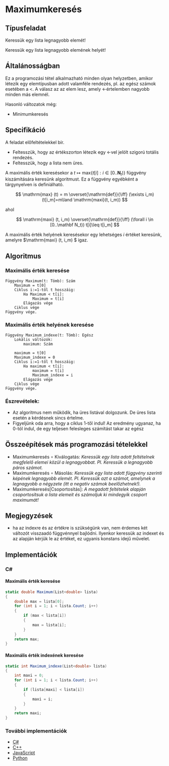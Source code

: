 # Maximumkeresés

## Típusfeladat
Keressük egy lista legnagyobb elemét! 

Keressük egy lista legnagyobb elemének helyét!

## Általánosságban
Ez a programozási tétel alkalmazható minden olyan helyzetben, amikor létezik egy elemtípusban adott valamféle rendezés, pl. az egész számok esetében a <. A válasz az az elem lesz, amely <-értelemben nagyobb minden más elemnél. 

Hasonló változatok még:
- Minimumkeresés

## Specifikáció

A feladat előfeltételekkel bír.

- Feltesszük, hogy az értékszorton létezik egy <-vel jelölt szigorú totális rendezés.
- Feltesszük, hogy a lista nem üres.

A maximális érték keresésekor a $t\mapsto \mathrm{max}\{ t[i] : i\in [0..\mathbf N_t)\}$ függvény kiszámítására keresünk algoritmust. Ez a függvény egyébként a tárgynyelven is definiálható.

$$ 
    \mathrm{max} (t) = m  
    \overset{\mathrm{def}}{\iff} 
    (\exists i_m) (t[i_m]=m\land \mathrm{maxi}(t, i_m))
$$

ahol 

$$ 
    \mathrm{maxi} (t, i_m) 
    \overset{\mathrm{def}}{\iff} 
    (\forall i \in [0..\mathbf N_t)) t[i]\leq t[i_m]
$$

A maximális érték helyének keresésekor egy lehetséges $i$ értéket keresünk, amelyre $\mathrm{maxi} (t, i_m) $ igaz.




## Algoritmus
### Maximális érték keresése
```
Függvény Maximum(t: Tömb): Szám
    Maximum = t[0]
    Ciklus i:=1-től t hosszáig:
        Ha Maximum < t[i]:
            Maximum = t[i]
        Elágazás vége
    Ciklus vége
Függvény vége.
```

### Maximális érték helyének keresése
```
Függvény Maximum_indexe(t: Tömb): Egész
    Lokális változók:
        maximum: Szám

    maximum = t[0]
    Maximum_indexe = 0
    Ciklus i:=1-től t hosszáig:
        Ha maximum < t[i]:
            maximum = t[i]
            Maximum_indexe = i
        Elágazás vége
    Ciklus vége
Függvény vége.
```

### Észrevételek:
- Az algoritmus nem működik, ha üres listával dolgozunk. De üres lista esetén a kérdésnek sincs értelme.
- Figyeljünk oda arra, hogy a ciklus 1-től indul! Az eredmény ugyanaz, ha 0-tól indul, de egy teljesen felesleges számítást takar az egész


## Összeépítések más programozási tételekkel
- Maximumkeresés $\circ$ Kiválogatás: *Keressük egy lista adott feltételnek megfelelő elemei közül a legnagyobbat. Pl. Keressük a legnagyobb páros számot.*
- Maximumkeresés $\circ$ Másolás: *Keressük egy lista adott függvény szerinti képének legnagyobb elemét. Pl. Keressük azt a számot, amelynek a legnagyobb a négyzete (itt a negatív számok beelőzhetnek!).*
- Maximumkeresés\[Csoportosítás\]: *A megadott feltételek alapján csoportosítsuk a lista elemeit és számoljuk ki mindegyik csoport maximumát!*


## Megjegyzések
- ha az indexre és az értékre is szükségünk van, nem érdemes két változót visszaadó függvénnyel bajlódni. Ilyenkor keressük az indexet és az alapján kérjük le az értéket, ez ugyanis konstans idejű művelet. 

## Implementációk
### C#
#### Maximális érték keresése
```cs
static double Maximum(List<double> lista)
{
    double max = lista[0];
    for (int i = 1; i < lista.Count; i++)
    {
        if (max < lista[i])
        {
            max = lista[i];
        }
    }
    return max;
}
```

#### Maximális érték indexének keresése
```cs
static int Maximum_indexe(List<double> lista)
{
    int maxi = 0;
    for (int i = 1; i < lista.Count; i++)
    {
        if (lista[maxi] < lista[i])
        {
            maxi = i;
        }
    }
    return maxi;
}
```
### További implementációk
- [C#](maximumkereses.cs)
- [C++](maximumkereses.cpp)
- [JavaScript](maximumkereses.js)
- [Python](maximumkereses.py)


